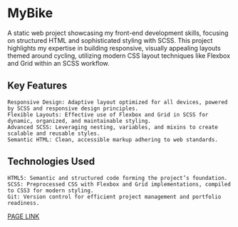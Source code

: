 # MyBike

A static web project showcasing my front-end development skills, focusing on structured HTML and sophisticated styling with SCSS. This project highlights my expertise in building responsive, visually appealing layouts themed around cycling, utilizing modern CSS layout techniques like Flexbox and Grid within an SCSS workflow.

## Key Features

    Responsive Design: Adaptive layout optimized for all devices, powered by SCSS and responsive design principles.
    Flexible Layouts: Effective use of Flexbox and Grid in SCSS for dynamic, organized, and maintainable styling.
    Advanced SCSS: Leveraging nesting, variables, and mixins to create scalable and reusable styles.
    Semantic HTML: Clean, accessible markup adhering to web standards.

## Technologies Used

    HTML5: Semantic and structured code forming the project’s foundation.
    SCSS: Preprocessed CSS with Flexbox and Grid implementations, compiled to CSS3 for modern styling.
    Git: Version control for efficient project management and portfolio readiness.

[PAGE LINK](https://bohdandymydiuk.github.io/my-bike/)
